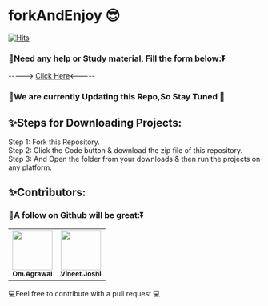 # forkAndEnjoy 😎
[![Hits](https://hits.seeyoufarm.com/api/count/incr/badge.svg?url=https%3A%2F%2Fgithub.com%2Fdevelopervineetjoshi%2FforkAndEnjoy&count_bg=%23F8B500&title_bg=%23000000&icon=teamspeak.svg&icon_color=%23CBCE21&title=Views+&edge_flat=false)](https://hits.seeyoufarm.com)

### 🎐Need any help or Study material, Fill the form below:⏬</br>

  -----> <a href="https://forms.gle/BEPC6BUFcWh33MBf7">Click Here</a><-----</br>
### 📣We are currently Updating this Repo,So Stay Tuned 📲

## ✨Steps for Downloading Projects:

Step 1: Fork this Repository.</br>
Step 2: Click the Code button & download the zip file of this repository.</br>
Step 3: And Open the folder from your downloads & then run the projects on any platform.</br>

## ✨Contributors:
### 🎐A follow on Github will be great:⏬</br>
<table>
  <tr>
        <td align="center"><a href="https://github.com/omagrawal1111"><img src="https://avatars.githubusercontent.com/u/48345993?v=4" width="80px;" alt=""/><br /><sub><b>Om Agrawal</b></sub></a><br /></td>
    <td align="center"><a href="https://github.com/developervineetjoshi"><img src="https://avatars.githubusercontent.com/u/52591245?v=4" width="80px;" alt=""/><br /><sub><b>Vineet Joshi</b></sub></a><br /></td> 

 </tr>
</table>

💻Feel free to contribute with a pull request 💻
